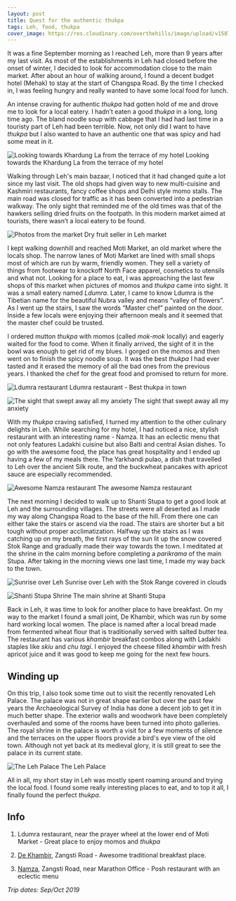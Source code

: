 ```yaml
---
layout: post
title: Quest for the authentic thukpa
tags: Leh, food, thukpa
cover_image: https://res.cloudinary.com/overthehills/image/upload/v1587206912/leh/awesome-thukpa.jpg
---
```


It was a fine September morning as I reached Leh, more than 9 years after my last visit. As most of the establishments in Leh had closed before the onset of winter, I decided to look for accommodation close to the main market. After about an hour of walking around, I found a decent budget hotel (Mehak) to stay at the start of Changspa Road. By the time I checked in, I was feeling hungry and really wanted to have some local food for lunch. 

An intense craving for authentic *thukpa* had gotten hold of me and drove me to look for a local eatery. I hadn’t eaten a good *thukpa* in a long, long time ago. The bland noodle soup with cabbage that I had had last time in a touristy part of Leh had been terrible. Now, not only did I want to have *thukpa* but I also wanted to have an authentic one that was spicy and had some meat in it.

![Looking towards Khardung La from the terrace of my hotel](https://res.cloudinary.com/overthehills/image/upload/v1592307197/leh/towards-khardung.jpg)
<span class="caption">Looking towards the Khardung La from the terrace of my hotel</span>

Walking through Leh's main bazaar, I noticed that it had changed quite a lot since my last visit. The old shops had given way to new multi-cuisine and Kashmiri restaurants, fancy coffee shops and Delhi style momo stalls. The main road was closed for traffic as it has been converted into a pedestrian walkway. The only sight that reminded me of the old times was that of the hawkers selling dried fruits on the footpath. In this modern market aimed at tourists, there wasn’t a local eatery to be found. 

![Photos from the market](https://res.cloudinary.com/overthehills/image/upload/v1587206934/leh/dry-fruits.jpg)
<span class="caption">Dry fruit seller in Leh market</span>

I kept walking downhill and reached Moti Market, an old market where the locals shop. The narrow lanes of Moti Market are lined with small shops most of which are run by warm, friendly women. They sell a variety of things from footwear to knockoff North Face apparel, cosmetics to utensils and what not. Looking for a place to eat, I was approaching the last few shops of this market when pictures of momos and *thukpa* came into sight. It was a small eatery named *Ldumra*. Later, I came to know Ldumra is the Tibetian name for the beautiful Nubra valley and means “valley of flowers”. As I went up the stairs, I saw the words “Master chef” painted on the door. Inside a few locals were enjoying their afternoon meals and it seemed that the master chef could be trusted. 

I ordered mutton *thukpa* with momos (called *mok-mok* locally) and eagerly waited for the food to come. When it finally arrived, the sight of it in the bowl was enough to get rid of my blues. I gorged on the momos and then went on to finish the spicy noodle soup. It was the best *thukpa* I had ever tasted and it erased the memory of all the bad ones from the previous years. I thanked the chef for the great food and promised to return for more.

![Ldumra restaurant](https://res.cloudinary.com/overthehills/image/upload/v1587206898/leh/ldumra.jpg)
<span class="caption">Ldumra restaurant - Best thukpa in town</span>

![The sight that swept away all my anxiety](https://res.cloudinary.com/overthehills/image/upload/v1587206912/leh/awesome-thukpa.jpg)
<span class="caption">The sight that swept away all my anxiety</span>

With my *thukpa* craving satisfied, I turned my attention to the other culinary delights in Leh. While searching for my hotel, I had noticed a nice, stylish restaurant with an interesting name - Namza. It has an eclectic menu that not only features Ladakhi cuisine but also Balti and central Asian dishes. To go with the awesome food, the place has great hospitality and I ended up having a few of my meals there. The Yarkhandi pulao, a dish that travelled to Leh over the ancient Silk route, and the buckwheat pancakes with apricot sauce are especially recommended. 

![Awesome Namza restaurant](https://res.cloudinary.com/overthehills/image/upload/v1587206929/leh/namza.jpg)
<span class="caption">The awesome Namza restaurant</span>

The next morning I decided to walk up to Shanti Stupa to get a good look at Leh and the surrounding villages. The streets were all deserted as I made my way along Changspa Road to the base of the hill. From there one can either take the stairs or ascend via the road. The stairs are shorter but a bit tough without proper acclimatization. Halfway up the stairs as I was catching up on my breath, the first rays of the sun lit up the snow covered Stok Range and gradually made their way towards the town. I meditated at the shrine in the calm morning before completing a *parikrama* of the main Stupa. 
After taking in the morning views one last time, I made my way back to the town.
 

![Sunrise over Leh](https://res.cloudinary.com/overthehills/image/upload/v1592226172/leh/morning.jpg)
<span class="caption">Sunrise over Leh with the Stok Range covered in clouds</span>

![Shanti Stupa Shrine](https://res.cloudinary.com/overthehills/image/upload/v1592226956/leh/shanti-stupa-shrine.jpg)
<span class="caption">The main shrine at Shanti Stupa</span>

Back in Leh, it was time to look for another place to have breakfast. On my way to the market I found a small joint, De Khambir, which was run by some hard working local women. The place is named after a local bread made from fermented wheat flour that is traditionally served with salted butter tea. The restaurant has various *khambir* breakfast combos along with Ladakhi staples like *skiu* and *chu tagi*. I enjoyed the cheese filled *khambir* with fresh apricot juice and it was good to keep me going for the next few hours.

## Winding up

On this trip, I also took some time out to visit the recently renovated Leh Palace. The palace was not in great shape earlier but over the past few years the Archaeological Survey of India has done a decent job to get it in much better shape. The exterior walls and woodwork have been completely overhauled and some of the rooms have been turned into photo galleries. The royal shrine in the palace is worth a visit for a few moments of silence and the terraces on the upper floors provide a bird's eye view of the old town. Although not yet back at its medieval glory, it is still great to see the palace in its current state. 

![The Leh Palace](https://res.cloudinary.com/overthehills/image/upload/v1587206929/leh/leh-palace.jpg)
<span class="caption">The Leh Palace</span>

All in all, my short stay in Leh was mostly spent roaming around and trying the local food. I found some really interesting places to eat, and to top it all, I finally found the perfect *thukpa*.

## Info

1. Ldumra restaurant, near the prayer wheel at the lower end of Moti Market - Great place to enjoy momos and *thukpa* 

2. [De Khambir](https://www.facebook.com/dekhambir/), Zangsti Road - Awesome traditional breakfast place.

3. [Namza](https://namza-cafe-designer-store.business.site/), Zangsti Road, near Marathon Office - Posh restaurant with an eclectic menu

*Trip dates: Sep/Oct 2019*

